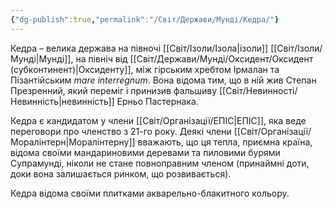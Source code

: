 ```yaml
---
{"dg-publish":true,"permalink":"/Світ/Держави/Мунді/Кедра/"}
---
```


Кедра – велика держава на півночі [[Світ/Ізоли/Ізола\|ізоли]] [[Світ/Ізоли/Мунді\|Мунді]], на північ від [[Світ/Держави/Мунді/Оксидент/Оксидент (субконтинент)\|Оксиденту]], між гірським хребтом Ірмалан та Пізантійським *mare interregnum*. Вона відома тим, що в ній жив Степан Презренний, який переміг і принизив фальшиву [[Світ/Невинності/Невинність\|невинність]] Ерньо Пастернака.

Кедра є кандидатом у члени [[Світ/Організації/ЕПІС\|ЕПІС]], яка веде переговори про членство з 21-го року. Деякі члени [[Світ/Організації/Моралінтерн\|Моралінтерну]] вважають, що ця тепла, приємна країна, відома своїми мандариновими деревами та пиловими бурями Супрамунді, ніколи не стане повноправним членом (принаймні доти, доки вона залишається ринком, що розвивається).

Кедра відома своїми плитками акварельно-блакитного кольору.